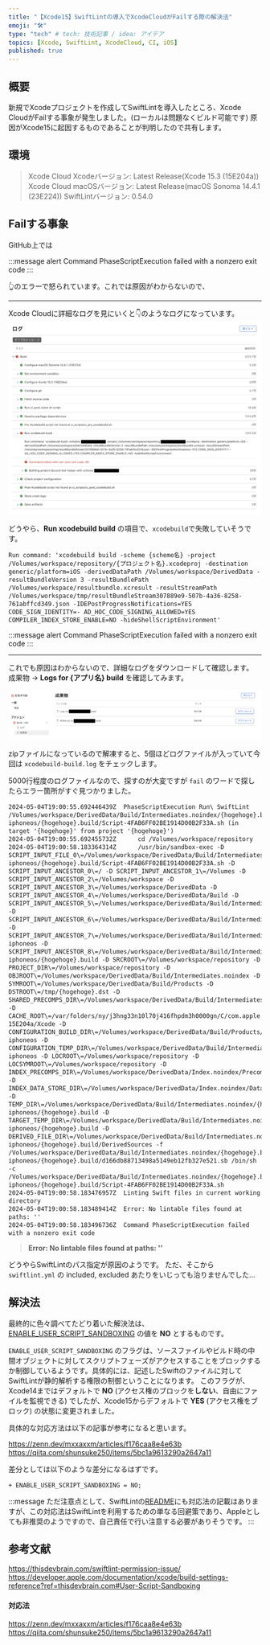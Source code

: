 ```yaml
---
title: "【Xcode15】SwiftLintの導入でXcodeCloudがFailする際の解決法"
emoji: "🛠️"
type: "tech" # tech: 技術記事 / idea: アイデア
topics: [Xcode, SwiftLint, XcodeCloud, CI, iOS]
published: true
---
```


## 概要

新規でXcodeプロジェクトを作成してSwiftLintを導入したところ、Xcode CloudがFailする事象が発生しました。(ローカルは問題なくビルド可能です)
原因がXcode15に起因するものであることが判明したので共有します。

## 環境

> Xcode Cloud Xcodeバージョン: Latest Release(Xcode 15.3 (15E204a))
> Xcode Cloud macOSバージョン: Latest Release(macOS Sonoma 14.4.1 (23E224))
> SwiftLintバージョン: 0.54.0

## Failする事象

GitHub上では

:::message alert
Command PhaseScriptExecution failed with a nonzero exit code
:::

👆のエラーで怒られています。これでは原因がわからないので、

-----

Xcode Cloudに詳細なログを見にいくと👇のようなログになっています。
![xcodecloud-log](https://raw.githubusercontent.com/mrs1669/zenn-article/main/Resources/Images/20240505_swiftlint-xcode15/xcodecloud-log.png)

どうやら、**Run xcodebuild build** の項目で、`xcodebuild`で失敗していそうです。

``` shell: Xcode Cloud Failコマンド
Run command: 'xcodebuild build -scheme {scheme名} -project /Volumes/workspace/repository/{プロジェクト名}.xcodeproj -destination generic/platform=iOS -derivedDataPath /Volumes/workspace/DerivedData -resultBundleVersion 3 -resultBundlePath /Volumes/workspace/resultbundle.xcresult -resultStreamPath /Volumes/workspace/tmp/resultBundleStream307889e9-507b-4a36-8258-761abffcd349.json -IDEPostProgressNotifications=YES CODE_SIGN_IDENTITY=- AD_HOC_CODE_SIGNING_ALLOWED=YES COMPILER_INDEX_STORE_ENABLE=NO -hideShellScriptEnvironment'
```

:::message alert
Command PhaseScriptExecution failed with a nonzero exit code
:::

-----

これでも原因はわからないので、詳細なログをダウンロードして確認します。
成果物 -> **Logs for {アプリ名} build** を確認してみます。

![XcodeCloud詳細ログ](https://raw.githubusercontent.com/mrs1669/zenn-article/main/Resources/Images/20240505_swiftlint-xcode15/xcodecloud-artifact.png)

zipファイルになっているので解凍すると、5個ほどログファイルが入っていて今回は `xcodebuild-build.log` をチェックします。

5000行程度のログファイルなので、探すのが大変ですが `fail` のワードで探したらエラー箇所がすぐ見つかりました。

``` shell: Xcode Cloud ログ
2024-05-04T19:00:55.692446439Z	PhaseScriptExecution Run\ SwiftLint /Volumes/workspace/DerivedData/Build/Intermediates.noindex/{hogehoge}.build/Debug-iphoneos/{hogehoge}.build/Script-4FAB6FF02BE1914D00B2F33A.sh (in target '{hogehoge}' from project '{hogehoge}')
2024-05-04T19:00:55.692455732Z	    cd /Volumes/workspace/repository
2024-05-04T19:00:58.183364314Z	    /usr/bin/sandbox-exec -D SCRIPT_INPUT_FILE_0\=/Volumes/workspace/DerivedData/Build/Intermediates.noindex/{hogehoge}.build/Debug-iphoneos/{hogehoge}.build/Script-4FAB6FF02BE1914D00B2F33A.sh -D SCRIPT_INPUT_ANCESTOR_0\=/ -D SCRIPT_INPUT_ANCESTOR_1\=/Volumes -D SCRIPT_INPUT_ANCESTOR_2\=/Volumes/workspace -D SCRIPT_INPUT_ANCESTOR_3\=/Volumes/workspace/DerivedData -D SCRIPT_INPUT_ANCESTOR_4\=/Volumes/workspace/DerivedData/Build -D SCRIPT_INPUT_ANCESTOR_5\=/Volumes/workspace/DerivedData/Build/Intermediates.noindex -D SCRIPT_INPUT_ANCESTOR_6\=/Volumes/workspace/DerivedData/Build/Intermediates.noindex/{hogehoge}.build -D SCRIPT_INPUT_ANCESTOR_7\=/Volumes/workspace/DerivedData/Build/Intermediates.noindex/{hogehoge}.build/Debug-iphoneos -D SCRIPT_INPUT_ANCESTOR_8\=/Volumes/workspace/DerivedData/Build/Intermediates.noindex/{hogehoge}.build/Debug-iphoneos/{hogehoge}.build -D SRCROOT\=/Volumes/workspace/repository -D PROJECT_DIR\=/Volumes/workspace/repository -D OBJROOT\=/Volumes/workspace/DerivedData/Build/Intermediates.noindex -D SYMROOT\=/Volumes/workspace/DerivedData/Build/Products -D DSTROOT\=/tmp/{hogehoge}.dst -D SHARED_PRECOMPS_DIR\=/Volumes/workspace/DerivedData/Build/Intermediates.noindex/PrecompiledHeaders -D CACHE_ROOT\=/var/folders/ny/j3hng33n10l70j416fhpdm3h0000gn/C/com.apple.DeveloperTools/15.3-15E204a/Xcode -D CONFIGURATION_BUILD_DIR\=/Volumes/workspace/DerivedData/Build/Products/Debug-iphoneos -D CONFIGURATION_TEMP_DIR\=/Volumes/workspace/DerivedData/Build/Intermediates.noindex/{hogehoge}.build/Debug-iphoneos -D LOCROOT\=/Volumes/workspace/repository -D LOCSYMROOT\=/Volumes/workspace/repository -D INDEX_PRECOMPS_DIR\=/Volumes/workspace/DerivedData/Index.noindex/PrecompiledHeaders -D INDEX_DATA_STORE_DIR\=/Volumes/workspace/DerivedData/Index.noindex/DataStore -D TEMP_DIR\=/Volumes/workspace/DerivedData/Build/Intermediates.noindex/{hogehoge}.build/Debug-iphoneos/{hogehoge}.build -D TARGET_TEMP_DIR\=/Volumes/workspace/DerivedData/Build/Intermediates.noindex/{hogehoge}.build/Debug-iphoneos/{hogehoge}.build -D DERIVED_FILE_DIR\=/Volumes/workspace/DerivedData/Build/Intermediates.noindex/{hogehoge}.build/Debug-iphoneos/{hogehoge}.build/DerivedSources -f /Volumes/workspace/DerivedData/Build/Intermediates.noindex/{hogehoge}.build/Debug-iphoneos/{hogehoge}.build/d166db88713498a5149eb12fb327e521.sb /bin/sh -c /Volumes/workspace/DerivedData/Build/Intermediates.noindex/{hogehoge}.build/Debug-iphoneos/{hogehoge}.build/Script-4FAB6FF02BE1914D00B2F33A.sh
2024-05-04T19:00:58.183476957Z	Linting Swift files in current working directory
2024-05-04T19:00:58.183489414Z	Error: No lintable files found at paths: ''
2024-05-04T19:00:58.183496736Z	Command PhaseScriptExecution failed with a nonzero exit code
```

> **Error: No lintable files found at paths: ''**

どうやらSwiftLintのパス指定が原因のようです。
ただ、そこから `swiftlint.yml` の included, excluded あたりをいじっても治りませんでした...

## 解決法

最終的に色々調べてたどり着いた解決法は、[ENABLE_USER_SCRIPT_SANDBOXING](https://developer.apple.com/documentation/xcode/build-settings-reference?ref=thisdevbrain.com#User-Script-Sandboxing) の値を **NO** とするものです。

`ENABLE_USER_SCRIPT_SANDBOXING` のフラグは、ソースファイルやビルド時の中間オブジェクトに対してスクリプトフェーズがアクセスすることをブロックするか制御しているようです。具体的には、記述したSwiftのファイルに対してSwiftLintが静的解析する権限の制御ということになります。
このフラグが、Xcode14まではデフォルトで **NO** (アクセス権のブロックを**しない**、自由にファイルを監視できる) でしたが、Xcode15からデフォルトで **YES** (アクセス権をブロック) の状態に変更されました。

具体的な対応方法は以下の記事が参考になると思います。

https://zenn.dev/mxxaxxm/articles/f176caa8e4e63b
https://qiita.com/shunsuke250/items/5bc1a9613290a2647a11

差分としては以下のような差分になるはずです。
``` pbxproj: {プロジェクト名}.xcodeproj/project.pbxproj
+ ENABLE_USER_SCRIPT_SANDBOXING = NO;
```

:::message
ただ注意点として、SwiftLintの[README](https://github.com/realm/SwiftLint/blob/d1e5810b274dd1f9572a9199144619d41733768f/README.md#xcode)にも対応法の記載はありますが、この対応法はSwiftLintを利用するための単なる回避策であり、Appleとしても非推奨のようですので、自己責任で行い注意する必要がありそうです。
:::

## 参考文献
https://thisdevbrain.com/swiftlint-permission-issue/
https://developer.apple.com/documentation/xcode/build-settings-reference?ref=thisdevbrain.com#User-Script-Sandboxing

#### 対応法
https://zenn.dev/mxxaxxm/articles/f176caa8e4e63b
https://qiita.com/shunsuke250/items/5bc1a9613290a2647a11